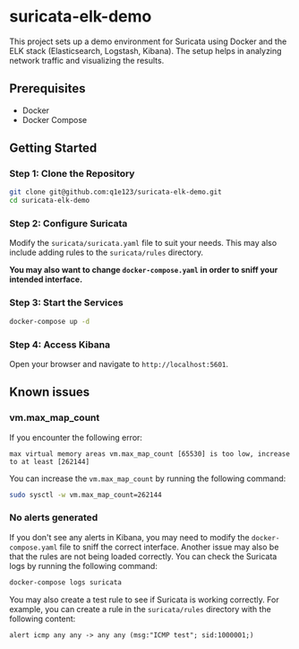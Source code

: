 # suricata-elk-demo

This project sets up a demo environment for Suricata using Docker and the ELK stack (Elasticsearch, Logstash, Kibana). The setup helps in analyzing network traffic and visualizing the results.

## Prerequisites

- Docker
- Docker Compose

## Getting Started

### Step 1: Clone the Repository

```sh
git clone git@github.com:q1e123/suricata-elk-demo.git
cd suricata-elk-demo
```

### Step 2: Configure Suricata

Modify the `suricata/suricata.yaml` file to suit your needs. This may also include adding rules to the `suricata/rules` directory.

**You may also want to change `docker-compose.yaml` in order to sniff your intended interface.**


### Step 3: Start the Services

```sh
docker-compose up -d
```

### Step 4: Access Kibana

Open your browser and navigate to `http://localhost:5601`.

## Known issues

### vm.max_map_count

If you encounter the following error:

```
max virtual memory areas vm.max_map_count [65530] is too low, increase to at least [262144]
```

You can increase the `vm.max_map_count` by running the following command:

```sh
sudo sysctl -w vm.max_map_count=262144
```

### No alerts generated

If you don't see any alerts in Kibana, you may need to modify the `docker-compose.yaml` file to sniff the correct interface. Another issue may also be that the rules are not being loaded correctly. You can check the Suricata logs by running the following command:

```sh
docker-compose logs suricata
```

You may also create a test rule to see if Suricata is working correctly. For example, you can create a rule in the `suricata/rules` directory with the following content:

```
alert icmp any any -> any any (msg:"ICMP test"; sid:1000001;)
```